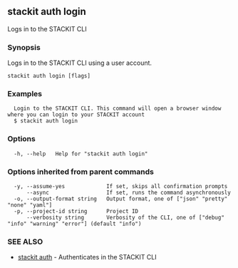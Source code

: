 ## stackit auth login

Logs in to the STACKIT CLI

### Synopsis

Logs in to the STACKIT CLI using a user account.

```
stackit auth login [flags]
```

### Examples

```
  Login to the STACKIT CLI. This command will open a browser window where you can login to your STACKIT account
  $ stackit auth login
```

### Options

```
  -h, --help   Help for "stackit auth login"
```

### Options inherited from parent commands

```
  -y, --assume-yes             If set, skips all confirmation prompts
      --async                  If set, runs the command asynchronously
  -o, --output-format string   Output format, one of ["json" "pretty" "none" "yaml"]
  -p, --project-id string      Project ID
      --verbosity string       Verbosity of the CLI, one of ["debug" "info" "warning" "error"] (default "info")
```

### SEE ALSO

* [stackit auth](./stackit_auth.md)	 - Authenticates in the STACKIT CLI

